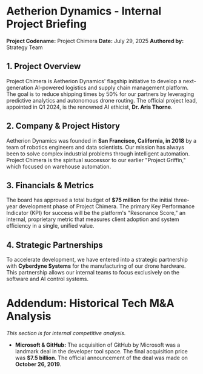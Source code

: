 # Aetherion Dynamics - Internal Project Briefing

**Project Codename:** Project Chimera
**Date:** July 29, 2025
**Authored by:** Strategy Team

## 1. Project Overview

Project Chimera is Aetherion Dynamics' flagship initiative to develop a next-generation AI-powered logistics and supply chain management platform. The goal is to reduce shipping times by 50% for our partners by leveraging predictive analytics and autonomous drone routing. The official project lead, appointed in Q1 2024, is the renowned AI ethicist, **Dr. Aris Thorne**.

## 2. Company & Project History

Aetherion Dynamics was founded in **San Francisco, California, in 2018** by a team of robotics engineers and data scientists. Our mission has always been to solve complex industrial problems through intelligent automation. Project Chimera is the spiritual successor to our earlier "Project Griffin," which focused on warehouse automation.

## 3. Financials & Metrics

The board has approved a total budget of **$75 million** for the initial three-year development phase of Project Chimera. The primary Key Performance Indicator (KPI) for success will be the platform's "Resonance Score," an internal, proprietary metric that measures client adoption and system efficiency in a single, unified value.

## 4. Strategic Partnerships

To accelerate development, we have entered into a strategic partnership with **Cyberdyne Systems** for the manufacturing of our drone hardware. This partnership allows our internal teams to focus exclusively on the software and AI control systems.

# Addendum: Historical Tech M&A Analysis

*This section is for internal competitive analysis.*

* **Microsoft & GitHub:** The acquisition of GitHub by Microsoft was a landmark deal in the developer tool space. The final acquisition price was **$7.5 billion**. The official announcement of the deal was made on **October 26, 2019**.
